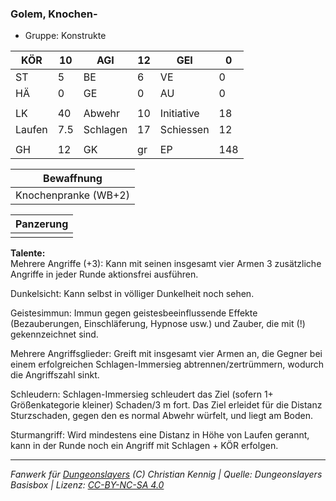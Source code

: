 ### Golem, Knochen-  
- Gruppe: Konstrukte  

| KÖR | 10 | AGI | 12 | GEI | 0 |
| --- | --- | --- | --- | --- | --- |
| ST | 5 | BE | 6 | VE | 0 |
| HÄ | 0 | GE | 0 | AU | 0 |
|  |  |  |  |  |  |
| LK | 40 | Abwehr | 10 | Initiative | 18 |
| Laufen | 7.5 | Schlagen | 17 | Schiessen | 12 |
|  |  |  |  |  |  |
| GH | 12 | GK | gr | EP | 148 |


| Bewaffnung |
| --- |
| Knochenpranke (WB+2) |


| Panzerung |
| --- |
|  |


**Talente:**  
Mehrere Angriffe (+3): Kann mit seinen insgesamt vier Armen 3 zusätzliche Angriffe in jeder Runde aktionsfrei ausführen.

Dunkelsicht: Kann selbst in völliger Dunkelheit noch sehen.

Geistesimmun: Immun gegen geistesbeeinflussende Effekte (Bezauberungen, Einschläferung, Hypnose usw.) und Zauber, die mit (!) gekennzeichnet sind.

Mehrere Angriffsglieder: Greift mit insgesamt vier Armen an, die Gegner bei einem erfolgreichen Schlagen-Immersieg abtrennen/zertrümmern, wodurch die Angriffszahl sinkt.

Schleudern: Schlagen-Immersieg schleudert das Ziel (sofern 1+ Größenkategorie kleiner) Schaden/3 m fort. Das Ziel erleidet für die Distanz Sturzschaden, gegen den es normal Abwehr würfelt, und liegt am Boden.

Sturmangriff: Wird mindestens eine Distanz in Höhe von Laufen gerannt, kann in der Runde noch ein Angriff mit Schlagen + KÖR erfolgen.





___
*Fanwerk für [Dungeonslayers](https://www.dungeonslayers.net/) (C) Christian Kennig | Quelle: Dungeonslayers Basisbox | Lizenz: [CC-BY-NC-SA 4.0](https://creativecommons.org/licenses/by-nc-sa/4.0/deed.de)*